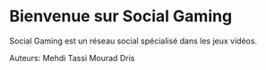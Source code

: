 Bienvenue sur Social Gaming
=================

Social Gaming est un réseau social spécialisé dans les jeux vidéos.

Auteurs: Mehdi Tassi
         Mourad Dris

